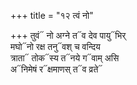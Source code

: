 +++
title = "१२ त्वं नो"

+++
तुवं᳓ नो अग्ने त᳓व देव पायु᳓भिर्  
मघो᳓नो रक्ष तनु᳓वश् च वन्दिय  
त्राता᳓ तोक᳓स्य त᳓नये ग᳓वाम् असि  
अ᳓निमेषं र᳓क्षमाणस् त᳓व व्रते᳓
